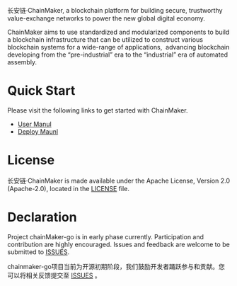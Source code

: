 

长安链·ChainMaker, a blockchain platform for building secure, trustworthy value-exchange networks to power the new global digital economy.

ChainMaker aims to use standardized and modularized components to build a blockchain infrastructure that can be utilized to construct various blockchain systems for a wide-range of applications,  advancing blockchain developing from the “pre-industrial” era to the “industrial” era of automated assembly.

# Quick Start
Please visit the following links to get started with ChainMaker.
- [User Manul](https://git.code.tencent.com/ChainMaker/docs/blob/master/%E7%94%A8%E6%88%B7%E6%89%8B%E5%86%8C/chainmaker-user-manual.md)
- [Deploy Maunl](https://git.code.tencent.com/ChainMaker/docs/blob/master/%E9%83%A8%E7%BD%B2%E6%89%8B%E5%86%8C/chainmaker-deploy-manual.md)

# License

长安链·ChainMaker is made available under the Apache License, Version 2.0 (Apache-2.0), located in the [LICENSE](./LICENSE) file.

# Declaration
Project chainMaker-go is in early phase currently. Participation and contribution are highly encouraged. Issues and feedback are welcome to be submitted to [ISSUES](https://git.chainmaker.org.cn/chainmaker/chainmaker-go/-/issues).

chainmaker-go项目当前为开源初期阶段，我们鼓励开发者踊跃参与和贡献。您可以将相关反馈提交至 [ISSUES](https://git.chainmaker.org.cn/chainmaker/chainmaker-go/-/issues) 。